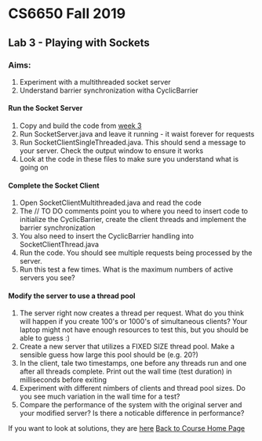 # CS6650 Fall 2019  

## Lab 3 - Playing with Sockets
### Aims: 
1. Experiment with a multithreaded socket server
1. Understand barrier synchronization witha CyclicBarrier 

#### Run the Socket Server
1. Copy and build the code from [week 3](https://github.com/gortonator/bsds-6650/tree/master/code/week-3)
1. Run SocketServer.java and leave it running - it waist forever for requests
1. Run SocketClientSingleThreaded.java. This should send a message to your server. Check the output window to ensure it works
1. Look at the code in these files to make sure you understand what is going on

#### Complete the Socket Client
1. Open SocketClientMultithreaded.java and read the code
1. The // TO DO comments point you to where you need to insert code to initialize the CyclicBarrier, create the client threads and implement the barrier synchronization
1. You also need to insert the CyclicBarrier handling into SocketClientThread.java
1. Run the code. You should see multiple requests being processed by the server. 
1. Run this test a few times. What is the maximum numbers of active servers you see?

#### Modify the server to use a thread pool
1. The server right now creates a thread per request. What do you think will happen if you create 100's or 1000's of simultaneous clients? Your laptop might not have enough resources to test this, but you should be able to guess :)
1. Create a new server that utilizes a FIXED SIZE thread pool. Make a sensible guess how large this pool should be (e.g. 20?)
1. In the client, tale two timestamps, one before any threads run and one after all threads complete. Print out the wall time (test duration) in milliseconds before exiting
1. Experiment with different nimbers of clients and thread pool sizes. Do you see much variation in the wall time for a test?
1. Compare the performance of the system with the original server and your modified server? Is there a noticable difference in performance?

If you want to look at solutions, they are [here](https://github.com/gortonator/bsds-6650/tree/master/code/week-3/solutions)
[Back to Course Home Page](https://gortonator.github.io/bsds-6650/)
